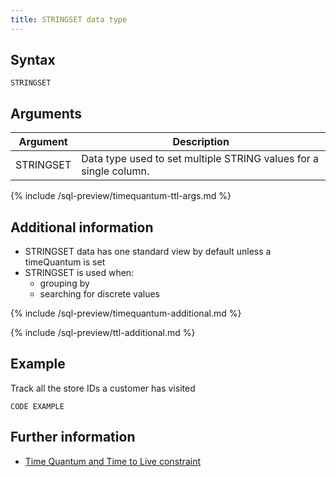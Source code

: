 ```yaml
---
title: STRINGSET data type
---
```


## Syntax

```
STRINGSET
```

## Arguments

| Argument | Description |
|---|---|
| STRINGSET | Data type used to set multiple STRING values for a single column. |
{% include /sql-preview/timequantum-ttl-args.md %}

## Additional information

* STRINGSET data has one standard view by default unless a timeQuantum is set
* STRINGSET is used when:
  * grouping by
  * searching for discrete values

{% include /sql-preview/timequantum-additional.md %}

{% include /sql-preview/ttl-additional.md %}

## Example

Track all the store IDs a customer has visited

```
CODE EXAMPLE
```

## Further information

* [Time Quantum and Time to Live constraint](/sql-preview/data-types/constraint-timequantum-ttl)
